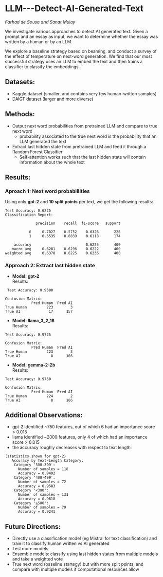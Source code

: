 ﻿# LLM---Detect-AI-Generated-Text

_Farhad de Sousa and Sanat Mulay_ 

We investigate various approaches to detect AI generated text. Given a prompt and an essay as input, we want to determine whether the essay was written by a human or by an LLM. 

We explore a baseline strategy based on beaming, and conduct a survey of the effect of temperature on next-word generation. We find that our most successful strategy uses an LLM to embed the text and then trains a classifier to classify the embeddings. 

## Datasets:
- Kaggle dataset (smaller, and contains very few human-written samples) 
- DAIGT dataset (larger and more diverse) 

## Methods:
- Output next word probabilities from pretrained LLM and compare to true next word 
  - probability associated to the true next word is the probability that an LLM generated the text 
- Extract last hidden state from pretrained LLM and feed it through a Random Forest Classifier 
  - Self-attention works such that the last hidden state will contain information about the whole text 

## Results: 
### Aproach 1: Next word probablilities 
 Using only **gpt-2** and **10 split points** per text, we get the following results: 
 ```
 Test Accuracy: 0.6225 
 Classification Report: 
 
               precision    recall  f1-score   support 
 
            0     0.7027    0.5752    0.6326       226
            1     0.5535    0.6839    0.6118       174

     accuracy                         0.6225       400
    macro avg     0.6281    0.6296    0.6222       400
 weighted avg     0.6378    0.6225    0.6236       400
 ```

 ### Approach 2: Extract last hidden state 
 - **Model: gpt-2** \
 Results:
```
 Test Accuracy: 0.9500

Confusion Matrix:
            Pred Human  Pred AI
True Human         223        3
True AI             17      157
```

- **Model: llama_3_2_1B** \
  Results:
```
Test Accuracy: 0.9725

Confusion Matrix:
            Pred Human  Pred AI
True Human         223        3
True AI              8      166
```

- **Model: gemma-2-2b** \
  Results:
```
Test Accuracy: 0.9750

Confusion Matrix:
            Pred Human  Pred AI
True Human         224        2
True AI              8      166
```

## Additional Observations:
- gpt-2 identified ~750 features, out of which 6 had an importance score > 0.015
- llama identified ~2000 features, only 4 of which had an importance score > 0.015
- the accuracy roughly decreases with respect to text length:
```
(statistics shown for gpt-2)
   Accuracy by Text-Length Category:
    Category '300-399':
      Number of samples = 118
      Accuracy = 0.9492
    Category '400-499':
      Number of samples = 72
      Accuracy = 0.9583
    Category '<300':
      Number of samples = 131
      Accuracy = 0.9618
    Category '≥500':
      Number of samples = 79
      Accuracy = 0.9241
```

## Future Directions: 
- Directly use a classification model (eg Mistral for text classification) and train it to classify human written vs AI generated
- Test more models
- Ensemble models: classify using last hidden states from multiple models and take a weighted vote
- True next word (baseline startegy) but with more split points, and compare with multiple models if computational resources allow









